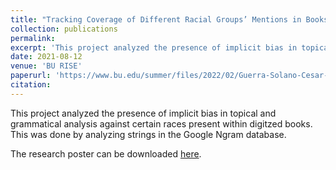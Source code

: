 ```yaml
---
title: "Tracking Coverage of Different Racial Groups’ Mentions in Books Over Time"
collection: publications
permalink: 
excerpt: 'This project analyzed the presence of implicit bias in topical and grammatical analysis against certain races present within digitzed books. This was done by analyzing strings in the Google Ngram database.'
date: 2021-08-12
venue: 'BU RISE'
paperurl: 'https://www.bu.edu/summer/files/2022/02/Guerra-Solano-Cesar-RISE-Poster-2021.pdf'
citation: 
---
```

This project analyzed the presence of implicit bias in topical and grammatical analysis against certain races present within digitzed books. This was done by analyzing strings in the Google Ngram database.

The research poster can be downloaded [here](https://www.bu.edu/summer/files/2022/02/Guerra-Solano-Cesar-RISE-Poster-2021.pdf).
